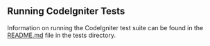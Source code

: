 ## Running CodeIgniter Tests

Information on running the CodeIgniter test suite can be found in the [README.md](tests/README.md) file in the tests directory.

